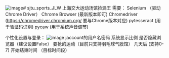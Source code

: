 ![image](https://github.com/ghost-in-a-shell/sjtu_sports_JLW/assets/61978045/7b85701c-12d2-4deb-9120-c229844803b8)# sjtu_sports_JLW
上海交大运动场馆捡漏王
需要：
Selenium  （驱动Chrome Driver）
Chrome Browser (最新版本即可)
Chromedriver (https://chromedriver.chromium.org/  要与Chrome版本对应)
pytesseract (用于验证码识别)
pycaw (用于系统声音调节)

个性化设置与登录：
![image](https://github.com/ghost-in-a-shell/sjtu_sports_JLW/assets/61978045/6586a7ef-16a2-4044-94e8-30c7b72ec37b)
jaccount的用户名密码
系统显示比例
是否隐藏浏览器（建议设置False）
要抢的运动（目前只支持羽毛球气膜馆）
几天后 (支持0-7)
开始结束时间 （目标时间段）

